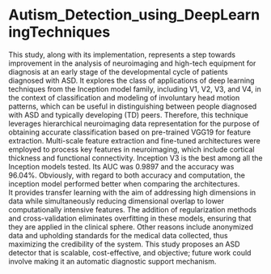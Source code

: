 # Autism_Detection_using_DeepLearningTechniques

This study, along with its implementation, represents a step towards improvement in the analysis of neuroimaging and high-tech equipment for diagnosis at an early stage of the developmental cycle of patients diagnosed with ASD. It explores the class of applications of deep learning techniques from the Inception model family, including V1, V2, V3, and V4, in the context of classification and modeling of involuntary head motion patterns, which can be useful in distinguishing between people diagnosed with ASD and typically developing (TD) peers. Therefore, this technique leverages hierarchical neuroimaging data representation for the purpose of obtaining accurate classification based on pre-trained VGG19 for feature extraction. Multi-scale feature extraction and fine-tuned architectures were employed to process key features in neuroimaging, which include cortical thickness and functional connectivity. Inception V3 is the best among all the Inception models tested. Its AUC was 0.9897 and the accuracy was 96.04%. Obviously, with regard to both accuracy and computation, the inception model performed better when comparing the architectures.                                          
It provides transfer learning with the aim of addressing high dimensions in data while simultaneously reducing dimensional overlap to lower computationally intensive features.
The addition of regularization methods and cross-validation eliminates overfitting in these models, ensuring that they are applied in the clinical sphere. Other reasons include anonymized data and upholding standards for the medical data collected, thus maximizing the credibility of the system. This study proposes an ASD detector that is scalable, cost-effective, and objective; future work could involve making it an automatic diagnostic support mechanism.

